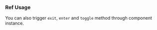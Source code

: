 ### Ref Usage

You can also trigger `exit`, `enter` and `toggle` method through component instance.
